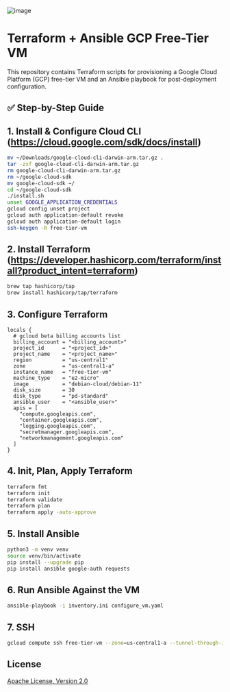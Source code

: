 ![image](https://github.com/mytechnotalent/ansible-gcp-free-tier-vm/blob/main/terraform-ansible-gcp-free-tier-vm.png?raw=true)

# Terraform + Ansible GCP Free-Tier VM

This repository contains Terraform scripts for provisioning a Google Cloud Platform (GCP) free-tier VM and an Ansible playbook for post-deployment configuration.

## ✅ Step-by-Step Guide

## 1. Install & Configure Cloud CLI (https://cloud.google.com/sdk/docs/install)
```bash
mv ~/Downloads/google-cloud-cli-darwin-arm.tar.gz .
tar -zxf google-cloud-cli-darwin-arm.tar.gz
rm google-cloud-cli-darwin-arm.tar.gz 
rm ~/google-cloud-sdk
mv google-cloud-sdk ~/
cd ~/google-cloud-sdk 
./install.sh
unset GOOGLE_APPLICATION_CREDENTIALS
gcloud config unset project
gcloud auth application-default revoke
gcloud auth application-default login
ssh-keygen -R free-tier-vm
```

## 2. Install Terraform (https://developer.hashicorp.com/terraform/install?product_intent=terraform)
```bash
brew tap hashicorp/tap
brew install hashicorp/tap/terraform
```

## 3. Configure Terraform
```hcl
locals {
  # gcloud beta billing accounts list
  billing_account = "<billing_account>"
  project_id      = "<project_id>"
  project_name    = "<project_name>"
  region          = "us-central1"
  zone            = "us-central1-a"
  instance_name   = "free-tier-vm"
  machine_type    = "e2-micro"
  image           = "debian-cloud/debian-11"
  disk_size       = 30
  disk_type       = "pd-standard"
  ansible_user    = "<ansible_user>"
  apis = [
    "compute.googleapis.com",
    "container.googleapis.com",
    "logging.googleapis.com",
    "secretmanager.googleapis.com",
    "networkmanagement.googleapis.com"
  ]
}
```

## 4. Init, Plan, Apply Terraform
```bash
terraform fmt
terraform init
terraform validate
terraform plan
terraform apply -auto-approve 
```

## 5. Install Ansible
```bash
python3 -m venv venv
source venv/bin/activate
pip install --upgrade pip
pip install ansible google-auth requests
```

## 6. Run Ansible Against the VM
```bash
ansible-playbook -i inventory.ini configure_vm.yaml
```

## 7. SSH
```bash
gcloud compute ssh free-tier-vm --zone=us-central1-a --tunnel-through-iap --project=$(terraform output -raw project_id)
```

## License
[Apache License, Version 2.0](https://www.apache.org/licenses/LICENSE-2.0)
